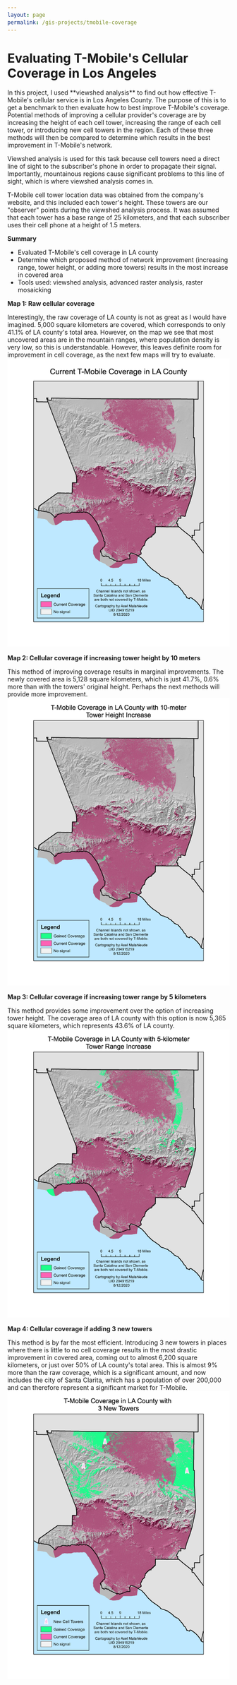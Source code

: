 ```yaml
---
layout: page
permalink: /gis-projects/tmobile-coverage
---
```

<h1>Evaluating T-Mobile's Cellular Coverage in Los Angeles</h1>
In this project, I used **viewshed analysis** to find out how effective T-Mobile's cellular service is in Los Angeles County. The purpose of this is to get a benchmark to then evaluate how to best improve T-Mobile's coverage. Potential methods of improving a cellular provider's coverage are by increasing the height of each cell tower, increasing the range of each cell tower, or introducing new cell towers in the region. Each of these three methods will then be compared to determine which results in the best improvement in T-Mobile's network. 

Viewshed analysis is used for this task because cell towers need a direct line of sight to the subscriber's phone in order to propagate their signal. Importantly, mountainous regions cause significant problems to this line of sight, which is where viewshed analysis comes in. 

T-Mobile cell tower location data was obtained from the company's website, and this included each tower's height. These towers are our "observer" points during the viewshed analysis process. It was assumed that each tower has a base range of 25 kilometers, and that each subscriber uses their cell phone at a height of 1.5 meters.

**Summary**
* Evaluated T-Mobile's cell coverage in LA county
* Determine which proposed method of network improvement (increasing range, tower height, or adding more towers) results in the most increase in covered area
* Tools used: viewshed analysis, advanced raster analysis, raster mosaicking


**Map 1: Raw cellular coverage**

Interestingly, the raw coverage of LA county is not as great as I would have imagined. 5,000 square kilometers are covered, which corresponds to only 41.1% of LA county's total area. However, on the map we see that most uncovered areas are in the mountain ranges, where population density is very low, so this is understandable. However, this leaves definite room for improvement in cell coverage, as the next few maps will try to evaluate.
<img src="/assets/img/gis-projects/viewshed-0.jpg">

**Map 2: Cellular coverage if increasing tower height by 10 meters**

This method of improving coverage results in marginal improvements. The newly covered area is 5,128 square kilometers, which is just 41.7%, 0.6% more than with the towers' original height. Perhaps the next methods will provide more improvement.
<img src="/assets/img/gis-projects/viewshed-1.jpg">

**Map 3: Cellular coverage if increasing tower range by 5 kilometers**

This method provides some improvement over the option of increasing tower height. The coverage area of LA county with this option is now 5,365 square kilometers, which represents 43.6% of LA county.
<img src="/assets/img/gis-projects/viewshed-2.jpg">

**Map 4: Cellular coverage if adding 3 new towers**

This method is by far the most efficient. Introducing 3 new towers in places where there is little to no cell coverage results in the most drastic improvement in covered area, coming out to almost 6,200 square kilometers, or just over 50% of LA county's total area. This is almost 9% more than the raw coverage, which is a significant amount, and now includes the city of Santa Clarita, which has a population of over 200,000 and can therefore represent a significant market for T-Mobile.
<img src="/assets/img/gis-projects/viewshed-3.jpg">